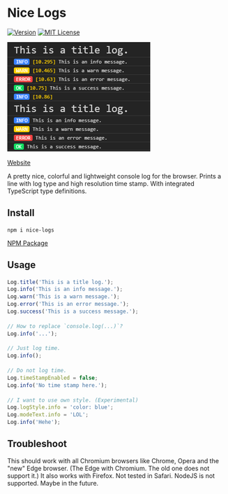 # Nice Logs

[![Version][version]][package] [![MIT License][license-badge]][license]

![](docs/demo.png)

[Website](https://domske.github.io/nice-logs/)

A pretty nice, colorful and lightweight console log for the browser.
Prints a line with log type and high resolution time stamp. With integrated TypeScript type definitions.

## Install

```text
npm i nice-logs
```

[NPM Package](https://www.npmjs.com/package/nice-logs)

## Usage

```ts
Log.title('This is a title log.');
Log.info('This is an info message.');
Log.warn('This is a warn message.');
Log.error('This is an error message.');
Log.success('This is a success message.');

// How to replace `console.log(...)`?
Log.info('...');

// Just log time.
Log.info();

// Do not log time.
Log.timeStampEnabled = false;
Log.info('No time stamp here.');

// I want to use own style. (Experimental)
Log.logStyle.info = 'color: blue';
Log.modeText.info = 'LOL';
Log.info('Hehe');
```

## Troubleshoot

This should work with all Chromium browsers like Chrome, Opera and the "new" Edge browser. (The Edge with Chromium. The old one does not support it.) It also works with Firefox. Not tested in Safari. NodeJS is not supported. Maybe in the future.

<!-- badges (common) -->

[license-badge]: https://img.shields.io/npm/l/nice-logs.svg?style=flat-square
[license]: https://opensource.org/licenses/MIT
[version]: https://img.shields.io/npm/v/nice-logs.svg?style=flat-square
[package]: https://www.npmjs.com/package/nice-logs
